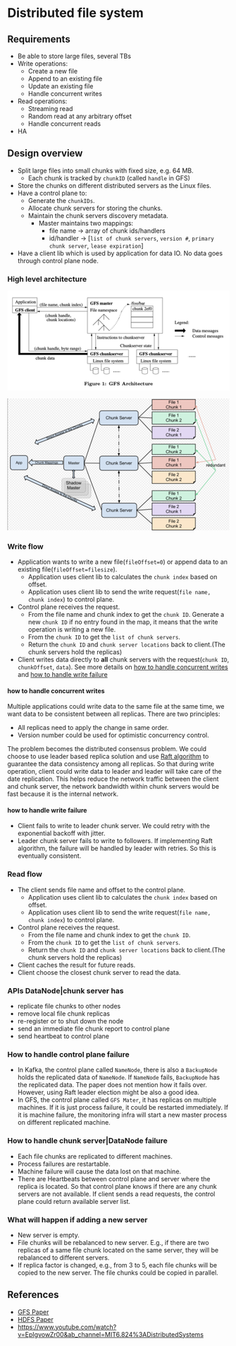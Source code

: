 # Distributed file system

## Requirements

- Be able to store large files, several TBs
- Write operations:
  - Create a new file
  - Append to an existing file
  - Update an existing file
  - Handle concurrent writes
- Read operations:
  - Streaming read
  - Random read at any arbitrary offset
  - Handle concurrent reads
- HA

## Design overview

- Split large files into small chunks with fixed size, e.g. 64 MB.
  - Each chunk is tracked by `chunkID` (called `handle` in GFS)
- Store the chunks on different distributed servers as the Linux files.
- Have a control plane to:
  - Generate the `chunkIDs`.
  - Allocate chunk servers for storing the chunks.
  - Maintain the chunk servers discovery metadata.
    - Master maintains two mappings:
      - file name -> array of chunk ids/handlers
      - id/handler -> [`list of chunk servers`, `version #`, `primary chunk server`, `lease expiration`]
- Have a client lib which is used by application for data IO. No data goes through control plane node.

### High level architecture

![gfs-architecture](resources/gfs-architecture.png)

![gfs-architecture-2](resources/gfs-architecture-2.png)

### Write flow

- Application wants to write a new file(`fileOffset=0`) or append data to an existing file(`fileOffset=filesize`).
  - Application uses client lib to calculates the `chunk index` based on offset.
  - Application uses client lib to send the write request(`file name, chunk index`) to control plane.
- Control plane receives the request.
  - From the file name and chunk index to get the `chunk ID`. Generate a new `chunk ID` if no entry found in the map, it
    means that the write operation is writing a new file.
  - From the `chunk ID` to get the `list of chunk servers`.
  - Return the `chunk ID` and `chunk server locations` back to client.(The chunk servers hold the replicas)
- Client writes data directly to **all** chunk servers with the request(`chunk ID`, `chunkOffset`, `data`). See
  more details on [how to handle concurrent writes](#how-to-handle-concurrent-writes) and [how to handle write failure](#how-to-handle-write-failure)

#### how to handle concurrent writes

Multiple applications could write data to the same file at the same time, we want data to be consistent between all
replicas. There are two principles:

- All replicas need to apply the change in same order.
- Version number could be used for optimistic concurrency control.

The problem becomes the distributed consensus problem. We could choose to use leader based replica solution and use [Raft
algorithm](../../../general-knowledge-base/distributed-consensus/raft-distributed-consensus.md) to guarantee the data consistency among all
replicas. So that during write operation, client could write data to leader and leader will take care of the date replication.
This helps reduce the network traffic between the client and chunk server, the network bandwidth within chunk servers would
be fast because it is the internal network.

#### how to handle write failure

- Client fails to write to leader chunk server. We could retry with the exponential backoff with jitter.
- Leader chunk server fails to write to followers. If implementing Raft algorithm, the failure will be handled by leader
  with retries. So this is eventually consistent.

### Read flow

- The client sends file name and offset to the control plane.
  - Application uses client lib to calculates the `chunk index` based on offset.
  - Application uses client lib to send the write request(`file name, chunk index`) to control plane.
- Control plane receives the request.
  - From the file name and chunk index to get the `chunk ID`.
  - From the `chunk ID` to get the `list of chunk servers`.
  - Return the `chunk ID` and `chunk server locations` back to client.(The chunk servers hold the replicas)
- Client caches the result for future reads.
- Client choose the closest chunk server to read the data.

### APIs DataNode|chunk server has

- replicate file chunks to other nodes
- remove local file chunk replicas
- re-register or to shut down the node
- send an immediate file chunk report to control plane
- send heartbeat to control plane

### How to handle control plane failure

- In Kafka, the control plane called `NameNode`, there is also a `BackupNode` holds the replicated data of `NameNode`. If
  `NameNode` fails, `BackupNode` has the replicated data. The paper does not mention how it fails over. However, using Raft
  leader election might be also a good idea.
- In GFS, the control plane called `GFS Mater`, it has replicas on multiple machines. If it is just process failure, it
  could be restarted immediately. If it is machine failure, the monitoring infra will start a new master process on different
  replicated machine.

### How to handle chunk server|DataNode failure

- Each file chunks are replicated to different machines.
- Process failures are restartable.
- Machine failure will cause the data lost on that machine.
- There are Heartbeats between control plane and server where the replica is located. So that control plane knows if there
  are any chunk servers are not available. If client sends a read requests, the control plane could return available server
  list.

### What will happen if adding a new server

- New server is empty.
- File chunks will be rebalanced to new server. E.g., if there are two replicas of a same file chunk located on the same
  server, they will be rebalanced to different servers.
- If replica factor is changed, e.g., from 3 to 5, each file chunks will be copied to the new server. The file chunks could
  be copied in parallel.

## References

- [GFS Paper](resources/gfs.pdf)
- [HDFS Paper](resources/hdfs.pdf)
- <https://www.youtube.com/watch?v=EpIgvowZr00&ab_channel=MIT6.824%3ADistributedSystems>
